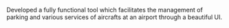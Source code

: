 Developed a fully functional tool which facilitates the management of parking and various services of aircrafts at an airport through a beautiful UI.
